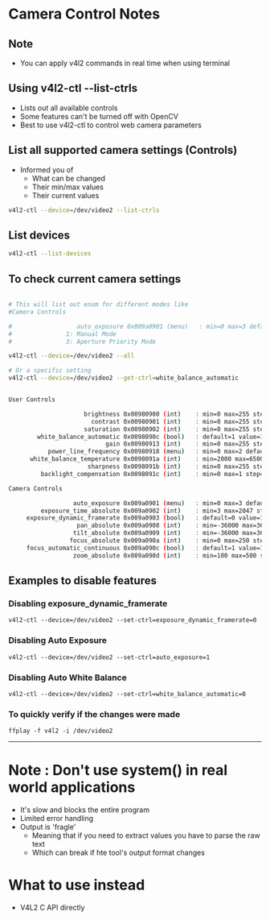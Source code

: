 # Camera Control Notes

## Note
- You can apply v4l2 commands in real time when using terminal

## Using v4l2-ctl --list-ctrls
- Lists out all available controls 
- Some features can't be turned off with OpenCV
- Best to use v4l2-ctl to control web camera parameters

## List all supported camera settings (Controls)
- Informed you of 
  - What can be changed
  - Their min/max values
  - Their current values
```bash
v4l2-ctl --device=/dev/video2 --list-ctrls
```

## List devices

```bash
v4l2-ctl --list-devices
```

## To check current camera settings
```bash

# This will list out enum for different modes like 
#Camera Controls

#                  auto_exposure 0x009a0901 (menu)   : min=0 max=3 default=3 value=1 (Manual Mode)
#				1: Manual Mode
#				3: Aperture Priority Mode

v4l2-ctl --device=/dev/video2 --all

# Or a specific setting
v4l2-ctl --device=/dev/video2 --get-ctrl=white_balance_automatic

```

```bash

User Controls

                     brightness 0x00980900 (int)    : min=0 max=255 step=1 default=128 value=96
                       contrast 0x00980901 (int)    : min=0 max=255 step=1 default=128 value=96
                     saturation 0x00980902 (int)    : min=0 max=255 step=1 default=128 value=96
        white_balance_automatic 0x0098090c (bool)   : default=1 value=1
                           gain 0x00980913 (int)    : min=0 max=255 step=1 default=0 value=255
           power_line_frequency 0x00980918 (menu)   : min=0 max=2 default=2 value=2 (60 Hz)
      white_balance_temperature 0x0098091a (int)    : min=2000 max=6500 step=1 default=4000 value=3588 flags=inactive
                      sharpness 0x0098091b (int)    : min=0 max=255 step=1 default=128 value=128
         backlight_compensation 0x0098091c (int)    : min=0 max=1 step=1 default=0 value=0

Camera Controls

                  auto_exposure 0x009a0901 (menu)   : min=0 max=3 default=3 value=3 (Aperture Priority Mode)
         exposure_time_absolute 0x009a0902 (int)    : min=3 max=2047 step=1 default=250 value=646 flags=inactive
     exposure_dynamic_framerate 0x009a0903 (bool)   : default=0 value=1
                   pan_absolute 0x009a0908 (int)    : min=-36000 max=36000 step=3600 default=0 value=0
                  tilt_absolute 0x009a0909 (int)    : min=-36000 max=36000 step=3600 default=0 value=0
                 focus_absolute 0x009a090a (int)    : min=0 max=250 step=5 default=0 value=35 flags=inactive
     focus_automatic_continuous 0x009a090c (bool)   : default=1 value=1
                  zoom_absolute 0x009a090d (int)    : min=100 max=500 step=1 default=100 value=100
```

## Examples to disable features 
### Disabling exposure_dynamic_framerate
```
v4l2-ctl --device=/dev/video2 --set-ctrl=exposure_dynamic_framerate=0
```
### Disabling Auto Exposure
```
v4l2-ctl --device=/dev/video2 --set-ctrl=auto_exposure=1
```
### Disabling Auto White Balance
```
v4l2-ctl --device=/dev/video2 --set-ctrl=white_balance_automatic=0
```

### To quickly verify if the changes were made
```
ffplay -f v4l2 -i /dev/video2
```

---

# Note : Don't use system() in real world applications
- It's slow and blocks the entire program
- Limited error handling
- Output is 'fragle'
  - Meaning that if you need to extract values you have to parse the raw text
  - Which can break if hte tool's output format changes 

# What to use instead
- V4L2 C API directly